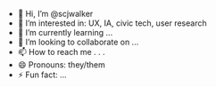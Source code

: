 - 👋 Hi, I’m @scjwalker
- 👀 I’m interested in: UX, IA, civic tech, user research
- 🌱 I’m currently learning ...
- 💞️ I’m looking to collaborate on ...
- 📫 How to reach me . . .
- 😄 Pronouns: they/them
- ⚡ Fun fact: ...

<!---
scjwalker/scjwalker is a ✨ special ✨ repository because its `README.md` (this file) appears on your GitHub profile.
You can click the Preview link to take a look at your changes.
--->
